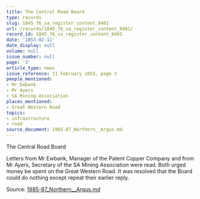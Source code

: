 ```yaml
---
title: The Central Road Board
type: records
slug: 1845_76_sa_register_content_8401
url: /records/1845_76_sa_register_content_8401/
record_id: 1845_76_sa_register_content_8401
date: '1853-02-11'
date_display: null
volume: null
issue_number: null
page: '3'
article_type: news
issue_reference: 11 February 1853, page 3
people_mentioned:
- Mr Ewbank
- Mr Ayers
- SA Mining Association
places_mentioned:
- Great Western Road
topics:
- infrastructure
- road
source_document: 1985-87_Northern__Argus.md
---
```


The Central Road Board

Letters from Mr Ewbank, Manager of the Patent Copper Company and from Mr Ayers, Secretary of the SA Mining Association were read.  Both urged money be spent on the Great Western Road.  It was resolved that the Board could do nothing except repeat their earlier reply.

Source: [1985-87_Northern__Argus.md](/downloads/markdown/1985-87_Northern__Argus.md)
